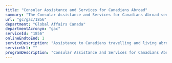 ```yaml
---
title: "Consular Assistance and Services for Canadians Abroad"
summary: "The Consular Assistance and Services for Canadians Abroad service from Global Affairs Canada is available end-to-end online, according to the GC Service Inventory."
url: "gc/gac/1856"
department: "Global Affairs Canada"
departmentAcronym: "gac"
serviceId: "1856"
onlineEndtoEnd: 1
serviceDescription: "Assistance to Canadians travelling and living abroad"
serviceUrl: ""
programDescription: "Consular Assistance and Services for Canadians Abroad,Emergency Preparedness and Response"
---
```

